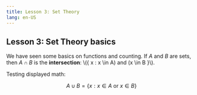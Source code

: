 ```yaml
---
title: Lesson 3: Set Theory
lang: en-US
---
```


## Lesson 3: Set Theory basics

We have seen some basics on functions and counting. If $A$ and $B$ are sets, then $A \cap B$ is the **intersection**: \\(\{ x : x \in A\) and \(x \in B \}\\).

Testing displayed math:

$$A \cup B = \{ x : x \in A \text{ or } x \in B \}$$
